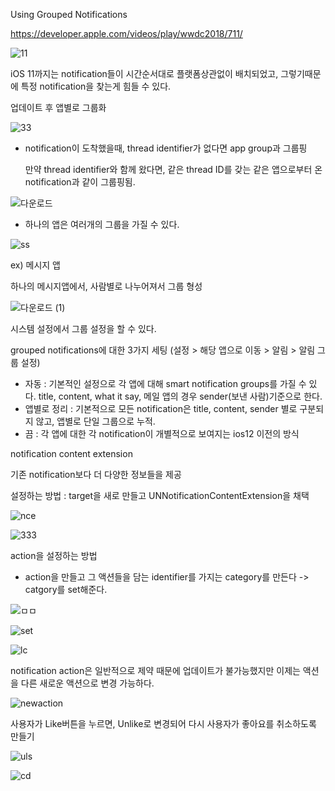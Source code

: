 Using Grouped Notifications

https://developer.apple.com/videos/play/wwdc2018/711/








![11](https://user-images.githubusercontent.com/111475243/191216759-526ca3fe-6063-41d6-8864-ffaece06dfce.jpeg)

iOS 11까지는 notification들이 시간순서대로 플랫폼상관없이 배치되었고,  그렇기때문에 특정 notification을 찾는게 힘들 수 있다. 

업데이트 후 앱별로 그룹화

![33](https://user-images.githubusercontent.com/111475243/191217790-5d469cb7-f399-4af9-80c0-196dea5f6eab.jpeg)




- notification이 도착했을때, thread identifier가 없다면 app group과 그룹핑

  만약 thread identifier와 함께 왔다면, 같은 thread ID를 갖는 같은 앱으로부터 온 notification과 같이 그룹핑됨.

![다운로드](https://user-images.githubusercontent.com/111475243/191398443-ef754ee8-ade2-40e8-b4ea-ac11814a1d9a.jpeg)


- 하나의 앱은 여러개의 그룹을 가질 수 있다.

![ss](https://user-images.githubusercontent.com/111475243/191398768-7f70490b-5d12-466e-ad7e-e6b48ea1b900.jpeg)


ex) 메시지 앱

하나의 메시지앱에서, 사람별로 나누어져서 그룹 형성


![다운로드 (1)](https://user-images.githubusercontent.com/111475243/191399029-b0baef96-1975-4223-a48b-437b9486a249.jpeg)


시스템 설정에서 그룹 설정을 할 수 있다.

grouped notifications에 대한 3가지 세팅 (설정 > 해당 앱으로 이동 > 알림 > 알림 그룹 설정)

- 자동 : 기본적인 설정으로 각 앱에 대해 smart notification groups를 가질 수 있다. title, content, what it say, 메일 앱의 경우 sender(보낸 사람)기준으로 한다.
- 앱별로 정리 : 기본적으로 모든 notification은 title, content, sender 별로 구분되지 않고, 앱별로 단일 그룹으로 누적.
- 끔 : 각 앱에 대한 각 notification이 개별적으로 보여지는 ios12 이전의 방식


notification content extension

기존 notification보다 더 다양한 정보들을 제공

설정하는 방법 : target을 새로 만들고 UNNotificationContentExtension을 채택



![nce](https://user-images.githubusercontent.com/111475243/192700499-365d585d-f4eb-499b-90c8-18402e3ff61d.jpeg)



![333](https://user-images.githubusercontent.com/111475243/191634797-4e733a15-83b5-458d-90ea-49c1d6a928dc.jpeg)




action을 설정하는 방법

- action을 만들고 그 액션들을 담는 identifier를 가지는 category를 만든다 -> catgory를 set해준다.

![ㅁㅁ](https://user-images.githubusercontent.com/111475243/191634954-34ce1d27-ccbf-4014-b2b0-89a35bc7f423.jpeg)

![set](https://user-images.githubusercontent.com/111475243/191635092-378b406c-e916-42b0-bd4a-8d081143391a.jpeg)

![lc](https://user-images.githubusercontent.com/111475243/192700897-a307540a-b012-429e-a226-2db9bccd8055.jpeg)





notification action은 일반적으로 제약 때문에 업데이트가 불가능했지만 이제는 액션을 다른 새로운 액션으로 변경 가능하다.

![newaction](https://user-images.githubusercontent.com/111475243/192701526-ce150d66-1335-4834-aab3-be53a9aa75ce.jpeg)


사용자가 Like버튼을 누르면, Unlike로 변경되어 다시 사용자가 좋아요를 취소하도록 만들기

![uls](https://user-images.githubusercontent.com/111475243/192701812-d6fcd78f-018c-4aa3-9674-09c459bdd36b.jpeg)

![cd](https://user-images.githubusercontent.com/111475243/192702013-09f2ab22-deab-4b2a-9c97-2cb70e40d860.jpeg)

